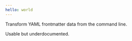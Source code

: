 ```yaml
---
hello: world
---
```


Transform YAML frontmatter data from the command line.

Usable but underdocumented.
